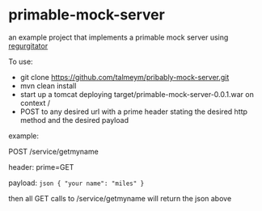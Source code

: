 # primable-mock-server
an example project that implements a primable mock server using [regurgitator](http://github.com/talmeym/regurgitator-all)

To use:

- git clone https://github.com/talmeym/pribably-mock-server.git
- mvn clean install
- start up a tomcat deploying target/primable-mock-server-0.0.1.war on context /
- POST to any desired url with a prime header stating the desired http method and the desired payload
 
example:

POST /service/getmyname

header: prime=GET

payload:
``json
{
    "your name": "miles"
}
``

then all GET calls to /service/getmyname will return the json above
